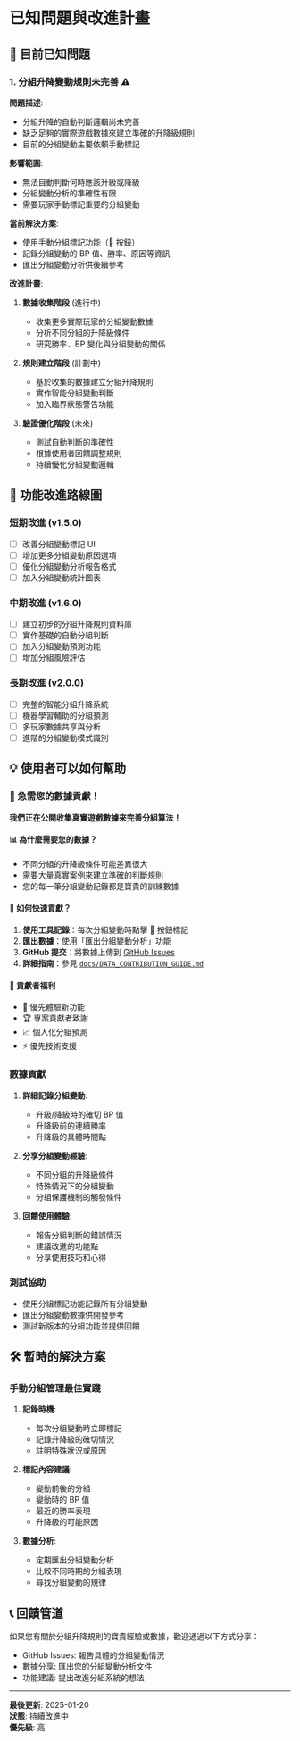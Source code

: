 # 已知問題與改進計畫

## 🚨 目前已知問題

### 1. 分組升降變動規則未完善 ⚠️

**問題描述**:
- 分組升降的自動判斷邏輯尚未完善
- 缺乏足夠的實際遊戲數據來建立準確的升降級規則
- 目前的分組變動主要依賴手動標記

**影響範圍**:
- 無法自動判斷何時應該升級或降級
- 分組變動分析的準確性有限
- 需要玩家手動標記重要的分組變動

**當前解決方案**:
- 使用手動分組標記功能（📌 按鈕）
- 記錄分組變動的 BP 值、勝率、原因等資訊
- 匯出分組變動分析供後續參考

**改進計畫**:
1. **數據收集階段** (進行中)
   - 收集更多實際玩家的分組變動數據
   - 分析不同分組的升降級條件
   - 研究勝率、BP 變化與分組變動的關係

2. **規則建立階段** (計劃中)
   - 基於收集的數據建立分組升降規則
   - 實作智能分組變動判斷
   - 加入臨界狀態警告功能

3. **驗證優化階段** (未來)
   - 測試自動判斷的準確性
   - 根據使用者回饋調整規則
   - 持續優化分組變動邏輯

## 🔮 功能改進路線圖

### 短期改進 (v1.5.0)
- [ ] 改善分組變動標記 UI
- [ ] 增加更多分組變動原因選項
- [ ] 優化分組變動分析報告格式
- [ ] 加入分組變動統計圖表

### 中期改進 (v1.6.0)
- [ ] 建立初步的分組升降規則資料庫
- [ ] 實作基礎的自動分組判斷
- [ ] 加入分組變動預測功能
- [ ] 增加分組風險評估

### 長期改進 (v2.0.0)
- [ ] 完整的智能分組升降系統
- [ ] 機器學習輔助的分組預測
- [ ] 多玩家數據共享與分析
- [ ] 進階的分組變動模式識別

## 💡 使用者可以如何幫助

### 🚨 急需您的數據貢獻！
**我們正在公開收集真實遊戲數據來完善分組算法！**

#### 📊 為什麼需要您的數據？
- 不同分組的升降級條件可能差異很大
- 需要大量真實案例來建立準確的判斷規則
- 您的每一筆分組變動記錄都是寶貴的訓練數據

#### 🎯 如何快速貢獻？
1. **使用工具記錄**：每次分組變動時點擊 📌 按鈕標記
2. **匯出數據**：使用「匯出分組變動分析」功能
3. **GitHub 提交**：將數據上傳到 [GitHub Issues](https://github.com/xiujiang1987/shadowverse-worlds-beyond-tracker/issues/new)
4. **詳細指南**：參見 [`docs/DATA_CONTRIBUTION_GUIDE.md`](DATA_CONTRIBUTION_GUIDE.md)

#### 🎁 貢獻者福利
- 🌟 優先體驗新功能
- 🏆 專案貢獻者致謝
- 📈 個人化分組預測
- ⚡ 優先技術支援

### 數據貢獻
1. **詳細記錄分組變動**:
   - 升級/降級時的確切 BP 值
   - 升降級前的連續勝率
   - 升降級的具體時間點

2. **分享分組變動經驗**:
   - 不同分組的升降級條件
   - 特殊情況下的分組變動
   - 分組保護機制的觸發條件

3. **回饋使用體驗**:
   - 報告分組判斷的錯誤情況
   - 建議改進的功能點
   - 分享使用技巧和心得

### 測試協助
- 使用分組標記功能記錄所有分組變動
- 匯出分組變動數據供開發參考
- 測試新版本的分組功能並提供回饋

## 🛠️ 暫時的解決方案

### 手動分組管理最佳實踐

1. **記錄時機**:
   - 每次分組變動時立即標記
   - 記錄升降級的確切情況
   - 註明特殊狀況或原因

2. **標記內容建議**:
   - 變動前後的分組
   - 變動時的 BP 值
   - 最近的勝率表現
   - 升降級的可能原因

3. **數據分析**:
   - 定期匯出分組變動分析
   - 比較不同時期的分組表現
   - 尋找分組變動的規律

## 📞 回饋管道

如果您有關於分組升降規則的寶貴經驗或數據，歡迎通過以下方式分享：

- GitHub Issues: 報告具體的分組變動情況
- 數據分享: 匯出您的分組變動分析文件
- 功能建議: 提出改進分組系統的想法

---

**最後更新**: 2025-01-20  
**狀態**: 持續改進中  
**優先級**: 高
